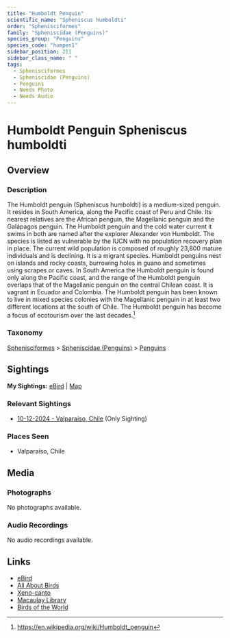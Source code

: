 ```yaml
---
title: "Humboldt Penguin"
scientific_name: "Spheniscus humboldti"
order: "Sphenisciformes"
family: "Spheniscidae (Penguins)"
species_group: "Penguins"
species_code: "humpen1"
sidebar_position: 211
sidebar_class_name: " "
tags: 
  - Sphenisciformes
  - Spheniscidae (Penguins)
  - Penguins
  - Needs Photo
  - Needs Audio
---
```


# Humboldt Penguin <span className='sci_name'>Spheniscus humboldti</span>

## Overview

### Description
The Humboldt penguin (Spheniscus humboldti)  is a medium-sized penguin. It resides in South America, along the Pacific coast of Peru and Chile. Its nearest relatives are the African penguin, the Magellanic penguin and the Galápagos penguin. The Humboldt penguin and the cold water current it swims in both are named after the explorer Alexander von Humboldt. The species is listed as vulnerable by the IUCN with no population recovery plan in place. The current wild population is composed of roughly 23,800 mature individuals and is declining. It is a migrant species.
Humboldt penguins nest on islands and rocky coasts, burrowing holes in guano and sometimes using scrapes or caves. In South America the Humboldt penguin is found only along the Pacific coast, and the range of the Humboldt penguin overlaps that of the Magellanic penguin on the central Chilean coast. It is vagrant in Ecuador and Colombia. The Humboldt penguin has been known to live in mixed species colonies with the Magellanic penguin in at least two different locations at the south of Chile.
The Humboldt penguin has become a focus of ecotourism over the last decades.[^1]

[^1]: https://en.wikipedia.org/wiki/Humboldt_penguin

### Taxonomy
[Sphenisciformes](/tags/sphenisciformes) > [Spheniscidae (Penguins)](/tags/spheniscidae-penguins) > [Penguins](/tags/penguins)


## Sightings

**My Sightings:** [eBird](https://ebird.org/lifelist?r=world&time=life&spp=humpen1) | [Map](/map?species_code=humpen1)

### Relevant Sightings

* [10-12-2024 - Valparaíso, Chile](https://ebird.org/checklist/S198994214) (Only Sighting)

### Places Seen

* Valparaíso, Chile



## Media
### Photographs
No photographs available.

### Audio Recordings
No audio recordings available.

## Links
* [eBird](https://ebird.org/species/humpen1) 
* [All About Birds](https://www.allaboutbirds.org/guide/humpen1) 
* [Xeno-canto](https://www.xeno-canto.org/species/spheniscus-humboldti) 
* [Macaulay Library](https://search.macaulaylibrary.org/catalog?taxonCode=humpen1&sort=rating_rank_desc)
* [Birds of the World](https://birdsoftheworld.org/bow/species/humpen1)
